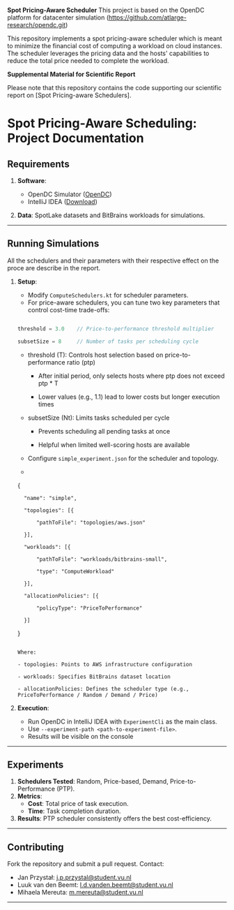 **Spot Pricing-Aware Scheduler**
This project is based on the OpenDC platform for datacenter simulation (https://github.com/atlarge-research/opendc.git)

This repository implements a spot pricing-aware scheduler which is meant to minimize the financial cost of computing a workload on cloud instances. The scheduler leverages the pricing data and the hosts' capabilities to reduce the total price needed to complete the workload.

**Supplemental Material for Scientific Report**

Please note that this repository contains the code supporting our scientific report on [Spot Pricing-aware Schedulers].


# Spot Pricing-Aware Scheduling: Project Documentation


## Requirements

1. **Software**:
   - OpenDC Simulator ([OpenDC](https://opendc.org))
   - IntelliJ IDEA ([Download](https://www.jetbrains.com/idea/download/))

2. **Data**: SpotLake datasets and BitBrains workloads for simulations.

---

## Running Simulations
All the schedulers and their parameters with their respective effect on the proce are describe in the report.

1. **Setup**:
   - Modify `ComputeSchedulers.kt` for scheduler parameters.
   -   For price-aware schedulers, you can tune two key parameters that control cost-time trade-offs:

   ```kotlin

   threshold = 3.0    // Price-to-performance threshold multiplier

   subsetSize = 8     // Number of tasks per scheduling cycle

   ```

   

   * threshold (T): Controls host selection based on price-to-performance ratio (ptp)

     - After initial period, only selects hosts where ptp does not exceed ptp * T

     - Lower values (e.g., 1.1) lead to lower costs but longer execution times

   

   * subsetSize (Nt): Limits tasks scheduled per cycle

     - Prevents scheduling all pending tasks at once

     - Helpful when limited well-scoring hosts are available


   - Configure `simple_experiment.json` for the scheduler and topology.
   -  ```json

     {

         "name": "simple",

         "topologies": [{

             "pathToFile": "topologies/aws.json"

         }],

         "workloads": [{

             "pathToFile": "workloads/bitbrains-small",

             "type": "ComputeWorkload"

         }],

         "allocationPolicies": [{

             "policyType": "PriceToPerformance"

         }]

     }

     ```

     Where:

     - topologies: Points to AWS infrastructure configuration

     - workloads: Specifies BitBrains dataset location

     - allocationPolicies: Defines the scheduler type (e.g., PriceToPerformance / Random / Demand / Price)
2. **Execution**:
   - Run OpenDC in IntelliJ IDEA with `ExperimentCli` as the main class.
   - Use `--experiment-path <path-to-experiment-file>`.
   - Results will be visible on the console 
---

## Experiments

1. **Schedulers Tested**: Random, Price-based, Demand, Price-to-Performance (PTP).
2. **Metrics**:
   - **Cost**: Total price of task execution.
   - **Time**: Task completion duration.
3. **Results**: PTP scheduler consistently offers the best cost-efficiency.

---

## Contributing

Fork the repository and submit a pull request. Contact:

* Jan Przystał: j.p.przystal@student.vu.nl
* Luuk van den Beemt: l.d.vanden.beemt@student.vu.nl
* Mihaela Mereuta: m.mereuta@student.vu.nl

--- 
